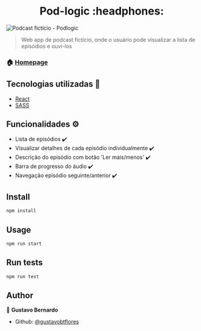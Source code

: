 <h1 align="center">Pod-logic :headphones:</h1>
<p>
</p>

<img alt="Podcast fictício - Podlogic" src="https://i.imgur.com/4MzfEXN.png" />

> Web app de podcast fictício, onde o usuário pode visualizar a lista de episódios e ouvi-los

### 🏠 [Homepage](https://pod-logic.vercel.app/)

## Tecnologias utilizadas :rocket:

- [React](https://reactjs.org/)
- [SASS](https://sass-lang.com/)

## Funcionalidades :gear:

- Lista de episódios :heavy_check_mark:
- Visualizar detalhes de cada episódio individualmente :heavy_check_mark:
- Descrição do episódio com botão 'Ler mais/menos' :heavy_check_mark:
- Barra de progresso do áudio :heavy_check_mark:
- Navegação episódio seguinte/anterior :heavy_check_mark:

## Install

```sh
npm install
```

## Usage

```sh
npm run start
```

## Run tests

```sh
npm run test
```

## Author

👤 **Gustavo Bernardo**

- Github: [@gustavobtflores](https://github.com/gustavobtflores)
